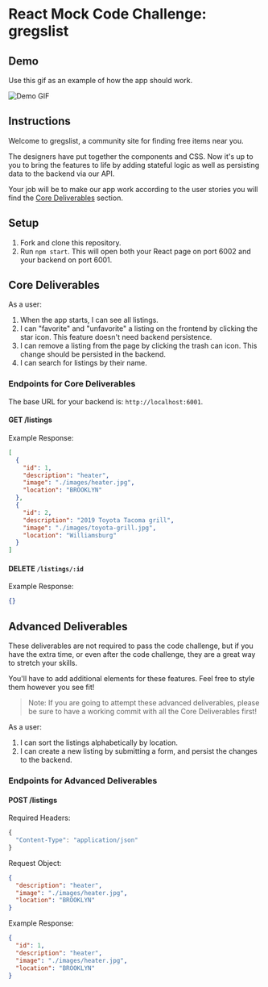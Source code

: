 # React Mock Code Challenge: gregslist

## Demo

Use this gif as an example of how the app should work.

![Demo GIF](https://raw.githubusercontent.com/learn-co-curriculum/react-hooks-mock-code-challenge-gregslist/master/demo.gif)

## Instructions

Welcome to gregslist, a community site for finding free items near you.

The designers have put together the components and CSS. Now it's up to you to
bring the features to life by adding stateful logic as well as persisting data
to the backend via our API.

Your job will be to make our app work according to the user stories you will
find the [Core Deliverables](#Core-Deliverables) section.

## Setup

1. Fork and clone this repository.
2. Run `npm start`. This will open both your React page on port 6002 and your
   backend on port 6001.

## Core Deliverables

As a user:

1. When the app starts, I can see all listings.
2. I can "favorite" and "unfavorite" a listing on the frontend by clicking the
   star icon. This feature doesn't need backend persistence.
3. I can remove a listing from the page by clicking the trash can icon. This
   change should be persisted in the backend.
4. I can search for listings by their name.

### Endpoints for Core Deliverables

The base URL for your backend is: `http://localhost:6001`.

#### GET /listings

Example Response:

```json
[
  {
    "id": 1,
    "description": "heater",
    "image": "./images/heater.jpg",
    "location": "BROOKLYN"
  },
  {
    "id": 2,
    "description": "2019 Toyota Tacoma grill",
    "image": "./images/toyota-grill.jpg",
    "location": "Williamsburg"
  }
]
```

#### DELETE `/listings/:id`

Example Response:

```json
{}
```

## Advanced Deliverables

These deliverables are not required to pass the code challenge, but if you have
the extra time, or even after the code challenge, they are a great way to
stretch your skills.

You'll have to add additional elements for these features. Feel free to style
them however you see fit!

> Note: If you are going to attempt these advanced deliverables, please be sure
> to have a working commit with all the Core Deliverables first!

As a user:

1. I can sort the listings alphabetically by location.
2. I can create a new listing by submitting a form, and persist the changes to
   the backend.

### Endpoints for Advanced Deliverables

#### POST /listings

Required Headers:

```js
{
  "Content-Type": "application/json"
}
```

Request Object:

```json
{
  "description": "heater",
  "image": "./images/heater.jpg",
  "location": "BROOKLYN"
}
```

Example Response:

```json
{
  "id": 1,
  "description": "heater",
  "image": "./images/heater.jpg",
  "location": "BROOKLYN"
}
```
